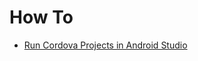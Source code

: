# How To

 * [Run Cordova Projects in Android Studio](https://github.com/gotoark/How-to/blob/master/Run%20Cordova%20Project%20in%20Android%20Studio.md)
